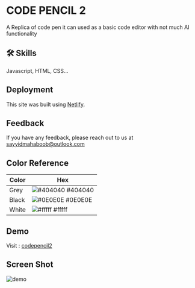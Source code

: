 
# CODE PENCIL 2

A Replica of code pen it can used  as a basic code editor with not much AI functionality

## 🛠 Skills
Javascript, HTML, CSS...

## Deployment

This site was built using [Netlify](https://www.netlify.com/).
 
## Feedback

If you have any feedback, please reach out to us at sayyidmahaboob@outlook.com

## Color Reference

| Color             | Hex                                                                |
| ----------------- | ------------------------------------------------------------------ |
| Grey | ![#404040](https://via.placeholder.com/10/0a192f?text=+) #404040 |
| Black| ![#0E0E0E](https://via.placeholder.com/10/f8f8f8?text=+) #0E0E0E |
| White | ![#fffff](https://via.placeholder.com/10/00b48a?text=+) #fffff |



## Demo

Visit : [codepencil2](https://codepencil2.netlify.app/)

## Screen Shot 

![demo](./project.pngproject.png)



